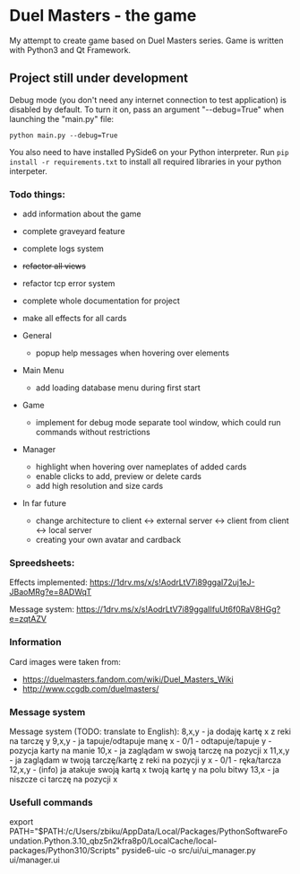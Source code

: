 # Duel Masters - the game

My attempt to create game based on Duel Masters series. Game is written with Python3 and Qt Framework.

## Project still under development

Debug mode (you don't need any internet connection to test application) is disabled by default.
To turn it on, pass an argument "--debug=True" when launching the "main.py" file:

```python main.py --debug=True```

You also need to have installed PySide6 on your Python interpreter.
Run ```pip install -r requirements.txt``` to install all required libraries in your python interpeter.

### Todo things:
* add information about the game
* complete graveyard feature
* complete logs system
* ~~refactor all views~~
* refactor tcp error system
* complete whole documentation for project
* make all effects for all cards

* General
  * popup help messages when hovering over elements
* Main Menu
  * add loading database menu during first start
* Game
  * implement for debug mode separate tool window, which could run commands without restrictions
* Manager
  * highlight when hovering over nameplates of added cards
  * enable clicks to add, preview or delete cards
  * add high resolution and size cards
* In far future
  * change architecture to client <-> external server <-> client from client <-> local server
  * creating your own avatar and cardback

### Spreedsheets:

Effects implemented: https://1drv.ms/x/s!AodrLtV7i89ggaI72uj1eJ-JBaoMRg?e=8ADWqT

Message system: https://1drv.ms/x/s!AodrLtV7i89ggaIIfuUt6f0RaV8HGg?e=zqtAZV

### Information

Card images were taken from:
* https://duelmasters.fandom.com/wiki/Duel_Masters_Wiki
* http://www.ccgdb.com/duelmasters/

### Message system
Message system (TODO: translate to English):
        8,x,y - ja dodaję kartę x z reki na tarczę y
        9,x,y - ja tapuje/odtapuje manę
                x - 0/1 - odtapuje/tapuje
                y - pozycja karty na manie
        10,x - ja zaglądam w swoją tarczę na pozycji x
        11,x,y - ja zaglądam w twoją tarczę/kartę z reki na pozycji y
                x - 0/1 - ręka/tarcza
        12,x,y - (info) ja atakuje swoją kartą x twoją kartę y na polu bitwy
        13,x - ja niszcze ci tarczę na pozycji x

### Usefull commands
export PATH="$PATH:/c/Users/zbiku/AppData/Local/Packages/PythonSoftwareFoundation.Python.3.10_qbz5n2kfra8p0/LocalCache/local-packages/Python310/Scripts"
pyside6-uic -o src/ui/ui_manager.py ui/manager.ui